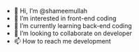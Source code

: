 - 👋 Hi, I’m @shameemullah
- 👀 I’m interested in front-end coding
- 🌱 I’m currently learning back-end coding
- 💞️ I’m looking to collaborate on developer
- 📫 How to reach me development

<!---
shameemullah/shameemullah is a ✨ special ✨ repository because its `README.md` (this file) appears on your GitHub profile.
You can click the Preview link to take a look at your changes.
--->

